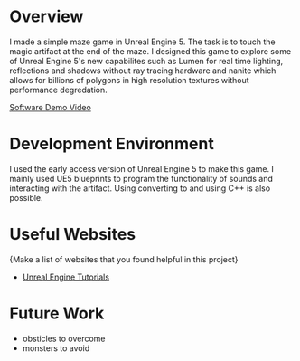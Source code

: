 # Overview

I made a simple maze game in Unreal Engine 5. The task is to touch the magic artifact at the end of the maze. I designed this game to explore some of Unreal Engine 5's new capabilites such as Lumen for real time lighting, reflections and shadows without ray tracing hardware and nanite which allows for billions of polygons in high resolution textures without performance degredation.

[Software Demo Video](http://youtube.link.goes.here)

# Development Environment

I used the early access version of Unreal Engine 5 to make this game. I mainly used UE5 blueprints to program the functionality of sounds and interacting with the artifact. Using converting to and using C++ is also possible.


# Useful Websites

{Make a list of websites that you found helpful in this project}
* [Unreal Engine Tutorials](https://learn.unrealengine.com/home/dashboard)


# Future Work

* obsticles to overcome
* monsters to avoid
